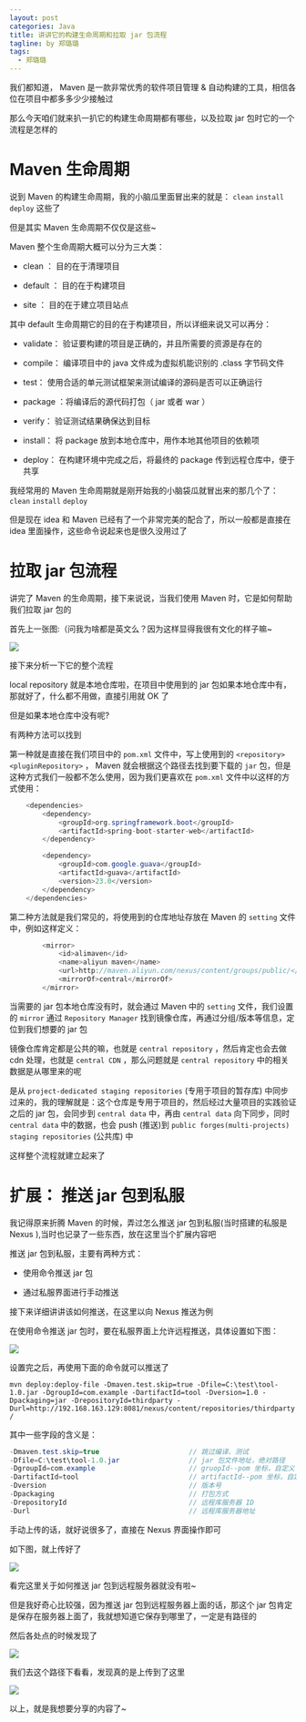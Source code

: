 ```yaml
---
layout: post
categories: Java
title: 讲讲它的构建生命周期和拉取 jar 包流程
tagline: by 郑璐璐
tags: 
  - 郑璐璐
---
```

我们都知道， Maven 是一款非常优秀的软件项目管理 & 自动构建的工具，相信各位在项目中都多多少少接触过
<!--more-->

那么今天咱们就来扒一扒它的构建生命周期都有哪些，以及拉取 jar 包时它的一个流程是怎样的

# Maven 生命周期

说到 Maven 的构建生命周期，我的小脑瓜里面冒出来的就是： `clean` `install` `deploy` 这些了

但是其实 Maven 生命周期不仅仅是这些~

Maven 整个生命周期大概可以分为三大类：

- clean ： 目的在于清理项目

- default ： 目的在于构建项目

- site ： 目的在于建立项目站点

其中 default 生命周期它的目的在于构建项目，所以详细来说又可以再分：

- validate： 验证要构建的项目是正确的，并且所需要的资源是存在的

- compile： 编译项目中的 java 文件成为虚拟机能识别的 .class 字节码文件

- test： 使用合适的单元测试框架来测试编译的源码是否可以正确运行

- package ：将编译后的源代码打包（ jar 或者 war ）

- verify： 验证测试结果确保达到目标

- install： 将 package 放到本地仓库中，用作本地其他项目的依赖项

- deploy： 在构建环境中完成之后，将最终的 package 传到远程仓库中，便于共享

我经常用的 Maven 生命周期就是刚开始我的小脑袋瓜就冒出来的那几个了： `clean` `install` `deploy`

但是现在 idea 和 Maven 已经有了一个非常完美的配合了，所以一般都是直接在 idea 里面操作，这些命令说起来也是很久没用过了

# 拉取 jar 包流程

讲完了 Maven 的生命周期，接下来说说，当我们使用 Maven 时，它是如何帮助我们拉取 jar 包的

首先上一张图:（问我为啥都是英文么？因为这样显得我很有文化的样子嘛~

![](http://www.justdojava.com/assets/images/2019/java/image-zll/2021/03/01-拉取jar包流程.png)

接下来分析一下它的整个流程

local repository 就是本地仓库啦，在项目中使用到的 jar 包如果本地仓库中有，那就好了，什么都不用做，直接引用就 OK 了

但是如果本地仓库中没有呢?

有两种方法可以找到

第一种就是直接在我们项目中的 `pom.xml` 文件中，写上使用到的 `<repository> <pluginRepository>` ， Maven 就会根据这个路径去找到要下载的 `jar` 包，但是这种方式我们一般都不怎么使用，因为我们更喜欢在 `pom.xml` 文件中以这样的方式使用：

```java
	<dependencies>
		<dependency>
			<groupId>org.springframework.boot</groupId>
			<artifactId>spring-boot-starter-web</artifactId>
		</dependency>

		<dependency>
			<groupId>com.google.guava</groupId>
			<artifactId>guava</artifactId>
			<version>23.0</version>
		</dependency>
	</dependencies>
```

第二种方法就是我们常见的，将使用到的仓库地址存放在 Maven 的 `setting` 文件中，例如这样定义：

```java
		<mirror>  
			<id>alimaven</id>  
			<name>aliyun maven</name>  
			<url>http://maven.aliyun.com/nexus/content/groups/public/</url>  
			<mirrorOf>central</mirrorOf>          
        </mirror> 
```

当需要的 jar 包本地仓库没有时，就会通过 Maven 中的 `setting` 文件，我们设置的 `mirror` 通过 `Repository Manager` 找到镜像仓库，再通过分组/版本等信息，定位到我们想要的 jar 包

镜像仓库肯定都是公共的嘛，也就是 `central repository` ，然后肯定也会去做 cdn 处理，也就是 `central CDN` ，那么问题就是 `central repository` 中的相关数据是从哪里来的呢

是从 `project-dedicated staging repositories` (专用于项目的暂存库) 中同步过来的，我的理解就是：这个仓库是专用于项目的，然后经过大量项目的实践验证之后的 jar 包，会同步到 `central data` 中，再由 `central data` 向下同步，同时 `central data` 中的数据，也会 push (推送)到 `public forges(multi-projects) staging repositories` (公共库) 中

这样整个流程就建立起来了

# 扩展： 推送 jar 包到私服

我记得原来折腾 Maven 的时候，弄过怎么推送 jar 包到私服(当时搭建的私服是 Nexus ),当时也记录了一些东西，放在这里当个扩展内容吧

推送 jar 包到私服，主要有两种方式：

- 使用命令推送 jar 包

- 通过私服界面进行手动推送

接下来详细讲讲该如何推送，在这里以向 Nexus 推送为例

在使用命令推送 jar 包时，要在私服界面上允许远程推送，具体设置如下图：

![](http://www.justdojava.com/assets/images/2019/java/image-zll/2021/03/02-允许远程推送.png)

设置完之后，再使用下面的命令就可以推送了

`mvn deploy:deploy-file -Dmaven.test.skip=true -Dfile=C:\test\tool-1.0.jar -DgroupId=com.example -DartifactId=tool -Dversion=1.0 -Dpackaging=jar -DrepositoryId=thirdparty -Durl=http://192.168.163.129:8081/nexus/content/repositories/thirdparty/`

其中一些字段的含义是：

```java
-Dmaven.test.skip=true                      // 跳过编译、测试
-Dfile=C:\test\tool-1.0.jar                 // jar 包文件地址，绝对路径
-DgroupId=com.example                       // gruopId--pom 坐标，自定义
-DartifactId=tool                           // artifactId--pom 坐标，自定义
-Dversion                                   // 版本号
-Dpackaging                                 // 打包方式
-DrepositoryId                              // 远程库服务器 ID
-Durl                                       // 远程库服务器地址
```

手动上传的话，就好说很多了，直接在 Nexus 界面操作即可

如下图，就上传好了

![](http://www.justdojava.com/assets/images/2019/java/image-zll/2021/03/03-手动上传jar包.png)

看完这里关于如何推送 jar 包到远程服务器就没有啦~

但是我好奇心比较强，因为推送 jar 包到远程服务器上面的话，那这个 jar 包肯定是保存在服务器上面了，我就想知道它保存到哪里了，一定是有路径的

然后各处点的时候发现了

![](http://www.justdojava.com/assets/images/2019/java/image-zll/2021/03/04-上传jar包路径.png)

我们去这个路径下看看，发现真的是上传到了这里

![](http://www.justdojava.com/assets/images/2019/java/image-zll/2021/03/05-验证上传的jar包路径.png)

以上，就是我想要分享的内容了~